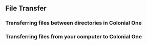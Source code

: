 ## File Transfer
### Transferring files between directories in Colonial One


### Transferring files from your computer to Colonial One
